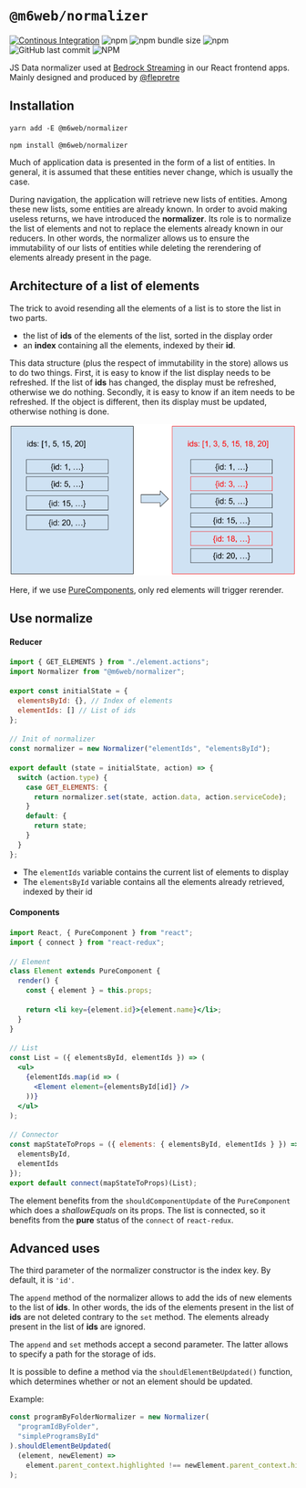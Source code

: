 # `@m6web/normalizer`

[![Continous Integration](https://github.com/M6Web/normalizer/actions/workflows/continuous-integration.yml/badge.svg)](https://github.com/M6Web/normalizer/actions/workflows/continuous-integration.yml)
![npm](https://img.shields.io/npm/v/@m6web/normalizer)
![npm bundle size](https://img.shields.io/bundlephobia/minzip/@m6web/normalizer)
![npm](https://img.shields.io/npm/dy/@m6web/normalizer)
![GitHub last commit](https://img.shields.io/github/last-commit/M6Web/normalizer)
![NPM](https://img.shields.io/npm/l/@m6web/normalizer)

JS Data normalizer used at [Bedrock Streaming](https://www.bedrockstreaming.com/) in our React frontend apps.
Mainly designed and produced by [@flepretre](https://github.com/flepretre)

## Installation

```shell script
yarn add -E @m6web/normalizer
```

```shell script
npm install @m6web/normalizer
```

Much of application data is presented in the form of a list of entities.
In general, it is assumed that these entities never change, which is usually the case.

During navigation, the application will retrieve new lists of entities.
Among these new lists, some entities are already known.
In order to avoid making useless returns, we have introduced the **normalizer**.
Its role is to normalize the list of elements and not to replace the elements already known in our reducers.
In other words, the normalizer allows us to ensure the immutability of our lists of entities while deleting the rerendering of elements already present in the page.

## Architecture of a list of elements

The trick to avoid resending all the elements of a list is to store the list in two parts.

- the list of **ids** of the elements of the list, sorted in the display order
- an **index** containing all the elements, indexed by their **id**.

This data structure (plus the respect of immutability in the store) allows us to do two things.
First, it is easy to know if the list display needs to be refreshed.
If the list of **ids** has changed, the display must be refreshed, otherwise we do nothing.
Secondly, it is easy to know if an item needs to be refreshed.
If the object is different, then its display must be updated, otherwise nothing is done.

![rerender](./docs/rerender.png)

Here, if we use [PureComponents](https://facebook.github.io/react/docs/react-api.html#react.purecomponent), only red elements will trigger rerender.

## Use normalize

#### Reducer

```jsx harmony
import { GET_ELEMENTS } from "./element.actions";
import Normalizer from "@m6web/normalizer";

export const initialState = {
  elementsById: {}, // Index of elements
  elementIds: [] // List of ids
};

// Init of normalizer
const normalizer = new Normalizer("elementIds", "elementsById");

export default (state = initialState, action) => {
  switch (action.type) {
    case GET_ELEMENTS: {
      return normalizer.set(state, action.data, action.serviceCode);
    }
    default: {
      return state;
    }
  }
};
```

- The `elementIds` variable contains the current list of elements to display
- The `elementsById` variable contains all the elements already retrieved, indexed by their id

#### Components

```jsx harmony
import React, { PureComponent } from "react";
import { connect } from "react-redux";

// Element
class Element extends PureComponent {
  render() {
    const { element } = this.props;

    return <li key={element.id}>{element.name}</li>;
  }
}

// List
const List = ({ elementsById, elementIds }) => (
  <ul>
    {elementIds.map(id => (
      <Element element={elementsById[id]} />
    ))}
  </ul>
);

// Connector
const mapStateToProps = ({ elements: { elementsById, elementIds } }) => ({
  elementsById,
  elementIds
});
export default connect(mapStateToProps)(List);
```

The element benefits from the `shouldComponentUpdate` of the `PureComponent` which does a _shallowEquals_ on its props.
The list is connected, so it benefits from the **pure** status of the `connect` of `react-redux`.

## Advanced uses

The third parameter of the normalizer constructor is the index key. By default, it is `'id'`.

The `append` method of the normalizer allows to add the ids of new elements to the list of **ids**.
In other words, the ids of the elements present in the list of **ids** are not deleted contrary to the `set` method.
The elements already present in the list of **ids** are ignored.

The `append` and `set` methods accept a second parameter. The latter allows to specify a path for the storage of ids.

It is possible to define a method via the `shouldElementBeUpdated()` function, which determines whether or not an element should be updated.

Example:

```jsx harmony
const programByFolderNormalizer = new Normalizer(
  "programIdByFolder",
  "simpleProgramsById"
).shouldElementBeUpdated(
  (element, newElement) =>
    element.parent_context.highlighted !== newElement.parent_context.highlighted
);
```
